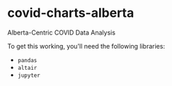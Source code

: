# covid-charts-alberta
Alberta-Centric COVID Data Analysis

To get this working, you'll need the following libraries:

* `pandas`
* `altair`
* `jupyter`